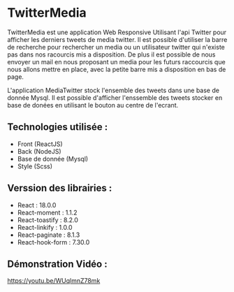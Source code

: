 # TwitterMedia

TwitterMedia est une application Web Responsive Utilisant l'api Twitter pour afficher les derniers tweets de media twitter. Il est possible d'utiliser la barre de recherche pour rechercher un media ou un utilisateur twitter qui n'existe pas dans nos racourcis mis a disposition. De plus il est possible de nous envoyer un mail en nous proposant un media pour les futurs raccourcis que nous allons mettre en place, avec la petite barre mis a disposition en bas de page.

L'application MediaTwitter stock l'ensemble des tweets dans une base de donnée Mysql. Il est possible d'afficher l'enssemble des tweets stocker en base de donées en utilisant le bouton au centre de l'ecrant.

## Technologies utilisée :
- Front (ReactJS)
- Back (NodeJS)
- Base de donnée (Mysql)
- Style (Scss)

## Verssion des librairies :
- React : 18.0.0
- React-moment :  1.1.2
- React-toastify :  8.2.0
- React-linkify :  1.0.0
- React-paginate : 8.1.3
- React-hook-form : 7.30.0

## Démonstration Vidéo :
https://youtu.be/WUqlmnZ78mk